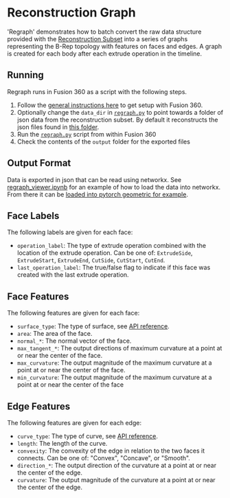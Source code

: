 # Reconstruction Graph
'Regraph' demonstrates how to batch convert the raw data structure provided with the [Reconstruction Subset](../../docs/reconstruction.md) into a series of graphs representing the B-Rep topology with features on faces and edges. A graph is created for each body after each extrude operation in the timeline.

## Running
Regraph runs in Fusion 360 as a script with the following steps.
1. Follow the [general instructions here](../) to get setup with Fusion 360.
2. Optionally change the `data_dir` in [`regraph.py`](regraph.py) to point towards a folder of json data from the reconstruction subset. By default it reconstructs the json files found in [this folder](../testdata).
3. Run the [`regraph.py`](regraph.py) script from within Fusion 360
4. Check the contents of the `output` folder for the exported files

## Output Format
Data is exported in json that can be read using networkx. See [regraph_viewer.ipynb](regraph_viewer.ipynb) for an example of how to load the data into networkx. From there it can be [loaded into pytorch geometric for example](https://pytorch-geometric.readthedocs.io/en/latest/modules/utils.html#torch_geometric.utils.from_networkx).

## Face Labels
The following labels are given for each face:
- `operation_label`: The type of extrude operation combined with the location of the extrude operation. Can be one of: `ExtrudeSide`, `ExtrudeStart`, `ExtrudeEnd`, `CutSide`, `CutStart`, `CutEnd`.
- `last_operation_label`: The true/false flag to indicate if this face was created with the last extrude operation.


## Face Features
The following features are given for each face:
- `surface_type`: The type of surface, see [API reference](https://help.autodesk.com/cloudhelp/ENU/Fusion-360-API/files/SurfaceTypes.htm).
- `area`: The area of the face.
- `normal_*`: The normal vector of the face.
- `max_tangent_*`: The output directions of maximum curvature at a point at or near the center of the face.
- `max_curvature`: The output magnitude of the maximum curvature at a point at or near the center of the face.
- `min_curvature`: The output magnitude of the maximum curvature at a point at or near the center of the face

## Edge Features
The following features are given for each edge:
- `curve_type`: The type of curve, see [API reference](https://help.autodesk.com/cloudhelp/ENU/Fusion-360-API/files/Curve3DTypes.htm).
- `length`: The length of the curve.
- `convexity`: The convexity of the edge in relation to the two faces it connects. Can be one of: "Convex", "Concave", or "Smooth".
- `direction_*`: The output direction of the curvature at a point at or near the center of the edge.
- `curvature`: The output magnitude of the curvature at a point at or near the center of the edge.

